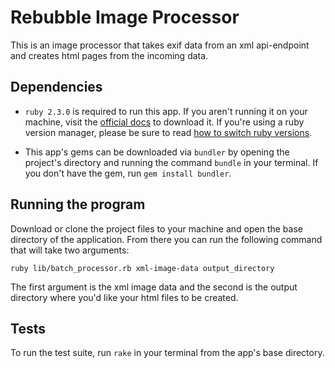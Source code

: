 # Rebubble Image Processor

This is an image processor that takes exif data from an xml api-endpoint and creates html pages from the incoming data.

## Dependencies
  * `ruby 2.3.0` is required to run this app.  If you aren't running it on your machine, visit the [official docs](https://www.ruby-lang.org/en/documentation/installation/) to download it.  If you're using a ruby version manager, please be sure to read [how to switch ruby versions](https://www.ruby-lang.org/en/documentation/installation/#managers).

  * This app's gems can be downloaded via `bundler` by opening the project's directory and running the command `bundle` in your terminal.  If you don't have the gem, run `gem install bundler`.

## Running the program

Download or clone the project files to your machine and open the base directory of the application.  From there you can run the following command that will take two arguments:

`ruby lib/batch_processor.rb xml-image-data output_directory`

The first argument is the xml image data and the second is the output directory where you'd like your html files to be created.



## Tests

To run the test suite, run `rake` in your terminal from the app's base directory.
